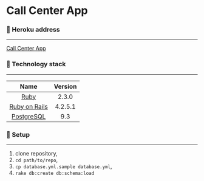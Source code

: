 Call Center App
================


### :link: Heroku address
-------------

[Call Center App](https://warm-cove-25795.herokuapp.com/)

### :closed_lock_with_key: Technology stack
-------------

| Name |  Version |
| :--: | :---: |
| [Ruby](https://www.ruby-lang.org) | 2.3.0 |
| [Ruby on Rails](http://www.rubyonrails.org/) | 4.2.5.1 |
| [PostgreSQL](http://www.postgresql.org/) | 9.3 |

### :book: Setup
-------------
1. clone repository,
2. `cd path/to/repo`,
3. `cp database.yml.sample database.yml`,
4. `rake db:create db:schema:load`
